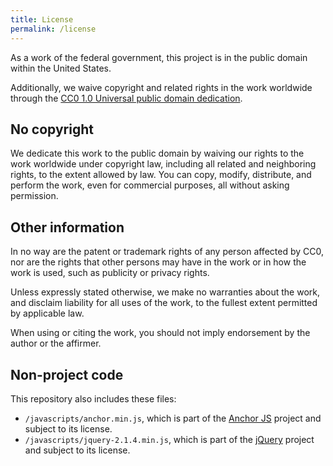 ```yaml
---
title: License
permalink: /license
---
```


As a work of the federal government, this project is in the public domain within the United States.

Additionally, we waive copyright and related rights in the work worldwide through the [CC0 1.0 Universal public domain dedication](https://creativecommons.org/publicdomain/zero/1.0/legalcode).

## No copyright

We dedicate this work to the public domain by waiving our rights to the work worldwide under copyright law, including all related and neighboring rights, to the extent allowed by law. You can copy, modify, distribute, and perform the work, even for commercial purposes, all without asking permission.

## Other information

In no way are the patent or trademark rights of any person affected by CC0, nor are the rights that other persons may have in the work or in how the work is used, such as publicity or privacy rights.

Unless expressly stated otherwise, we make no warranties about the work, and disclaim liability for all uses of the work, to the fullest extent permitted by applicable law.

When using or citing the work, you should not imply endorsement by the author or the affirmer.

## Non-project code

This repository also includes these files:

- `/javascripts/anchor.min.js`, which is part of the [Anchor JS](https://bryanbraun.github.io/anchorjs/) project and subject to its license.
- `/javascripts/jquery-2.1.4.min.js`, which is part of the [jQuery](https://jquery.com/) project and subject to its license.
